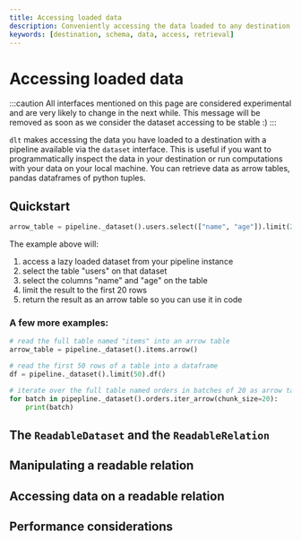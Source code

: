 ```yaml
---
title: Accessing loaded data
description: Conveniently accessing the data loaded to any destination
keywords: [destination, schema, data, access, retrieval]
---
```



# Accessing loaded data

:::caution
All interfaces mentioned on this page are considered experimental and are very likely to change in the next while. This message will be removed as soon as we consider the dataset accessing to be stable :)
:::

`dlt` makes accessing the data you have loaded to a destination with a pipeline available via the `dataset` interface. This is useful if you want to programmatically inspect the data in your destination or run computations with your data on your local machine. You can retrieve data as arrow tables, pandas dataframes of python tuples.

## Quickstart

```py
arrow_table = pipeline._dataset().users.select(["name", "age"]).limit(20).arrow()
```

The example above will:

1. access a lazy loaded dataset from your pipeline instance
2. select the table "users" on that dataset
3. select the columns "name" and "age" on the table
4. limit the result to the first 20 rows
5. return the result as an arrow table so you can use it in code

### A few more examples:

```py
# read the full table named "items" into an arrow table
arrow_table = pipeline._dataset().items.arrow()

# read the first 50 rows of a table into a dataframe
df = pipeline._dataset().limit(50).df()

# iterate over the full table named orders in batches of 20 as arrow tables
for batch in pipepline._dataset().orders.iter_arrow(chunk_size=20):
    print(batch)
```

## The `ReadableDataset` and the `ReadableRelation`



## Manipulating a readable relation


## Accessing data on a readable relation


## Performance considerations